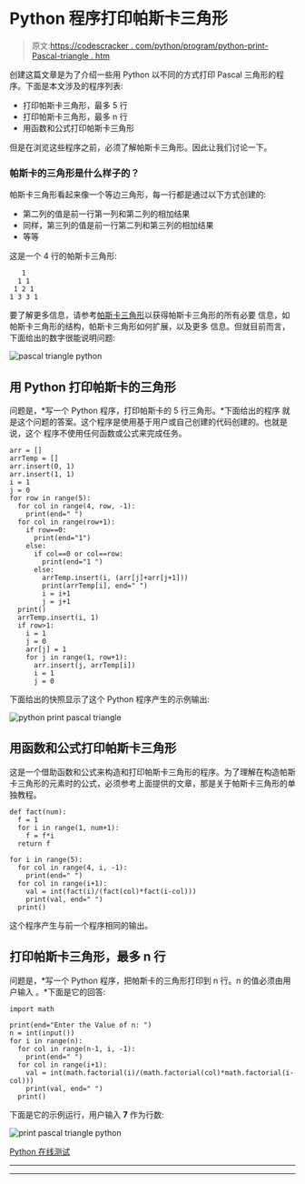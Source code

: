# Python 程序打印帕斯卡三角形

> 原文:[https://codescracker . com/python/program/python-print-Pascal-triangle . htm](https://codescracker.com/python/program/python-print-pascal-triangle.htm)

创建这篇文章是为了介绍一些用 Python 以不同的方式打印 Pascal 三角形的程序。下面是本文涉及的程序列表:

*   打印帕斯卡三角形，最多 5 行
*   打印帕斯卡三角形，最多 n 行
*   用函数和公式打印帕斯卡三角形

但是在浏览这些程序之前，必须了解帕斯卡三角形。因此让我们讨论一下。

### 帕斯卡的三角形是什么样子的？

帕斯卡三角形看起来像一个等边三角形，每一行都是通过以下方式创建的:

*   第二列的值是前一行第一列和第二列的相加结果
*   同样，第三列的值是前一行第二列和第三列的相加结果
*   等等

这是一个 4 行的帕斯卡三角形:

```
   1
  1 1
 1 2 1
1 3 3 1
```

要了解更多信息，请参考[帕斯卡三角形](/nonprog/pascal-triangle.htm)以获得帕斯卡三角形的所有必要 信息，如帕斯卡三角形的结构，帕斯卡三角形如何扩展，以及更多 信息。但就目前而言，下面给出的数字很能说明问题:

![pascal triangle python](../Images/de66ff2e1f859266e1441babcfda9009.png)

## 用 Python 打印帕斯卡的三角形

问题是，*写一个 Python 程序，打印帕斯卡的 5 行三角形。*下面给出的程序 就是这个问题的答案。这个程序是使用基于用户或自己创建的代码创建的。也就是说，这个 程序不使用任何函数或公式来完成任务。

```
arr = []
arrTemp = []
arr.insert(0, 1)
arr.insert(1, 1)
i = 1
j = 0
for row in range(5):
  for col in range(4, row, -1):
    print(end=" ")
  for col in range(row+1):
    if row==0:
      print(end="1")
    else:
      if col==0 or col==row:
        print(end="1 ")
      else:
        arrTemp.insert(i, (arr[j]+arr[j+1]))
        print(arrTemp[i], end=" ")
        i = i+1
        j = j+1
  print()
  arrTemp.insert(i, 1)
  if row>1:
    i = 1
    j = 0
    arr[j] = 1
    for j in range(1, row+1):
      arr.insert(j, arrTemp[i])
      i = 1
      j = 0
```

下面给出的快照显示了这个 Python 程序产生的示例输出:

![python print pascal triangle](../Images/8d7be5bfea225d656a22afa21c0a2677.png)

## 用函数和公式打印帕斯卡三角形

这是一个借助函数和公式来构造和打印帕斯卡三角形的程序。为了理解在构造帕斯卡三角形的元素时的公式，必须参考上面提供的文章，那是关于帕斯卡三角形的单独教程。

```
def fact(num):
  f = 1
  for i in range(1, num+1):
    f = f*i
  return f

for i in range(5):
  for col in range(4, i, -1):
    print(end=" ")
  for col in range(i+1):
    val = int(fact(i)/(fact(col)*fact(i-col)))
    print(val, end=" ")
  print()
```

这个程序产生与前一个程序相同的输出。

## 打印帕斯卡三角形，最多 n 行

问题是，*写一个 Python 程序，把帕斯卡的三角形打印到 n 行。n 的值必须由用户输入 。*下面是它的回答:

```
import math

print(end="Enter the Value of n: ")
n = int(input())
for i in range(n):
  for col in range(n-1, i, -1):
    print(end=" ")
  for col in range(i+1):
    val = int(math.factorial(i)/(math.factorial(col)*math.factorial(i-col)))
    print(val, end=" ")
  print()
```

下面是它的示例运行，用户输入 **7** 作为行数:

![print pascal triangle python](../Images/89a774fc1c6f3b500396be1beb78c2b4.png)

[Python 在线测试](/exam/showtest.php?subid=10)

* * *

* * *